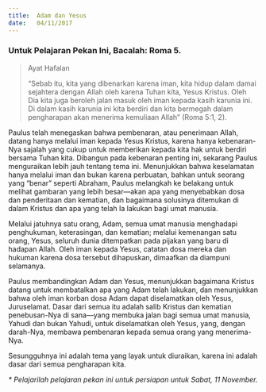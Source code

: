 ```yaml
---
title:  Adam dan Yesus
date:   04/11/2017
---
```


### Untuk Pelajaran Pekan Ini, Bacalah: Roma 5.

> <p>Ayat Hafalan</p>
> “Sebab itu, kita yang dibenarkan karena iman, kita hidup dalam damai sejahtera dengan Allah oleh karena Tuhan kita, Yesus Kristus. Oleh Dia kita juga beroleh jalan masuk oleh iman kepada kasih karunia ini. Di dalam kasih karunia ini kita berdiri dan kita bermegah dalam pengharapan akan menerima kemuliaan Allah” (Roma 5:1, 2).

Paulus telah menegaskan bahwa pembenaran, atau penerimaan Allah, datang hanya melalui iman kepada Yesus Kristus, karena hanya kebenaran-Nya sajalah yang cukup untuk memberikan kepada kita hak untuk berdiri bersama Tuhan kita. Dibangun pada kebenaran penting ini, sekarang Paulus menguraikan lebih jauh tentang tema ini. Menunjukkan bahwa keselamatan hanya melalui iman dan bukan karena perbuatan, bahkan untuk seorang yang “benar” seperti Abraham, Paulus melangkah ke belakang untuk melihat gambaran yang lebih besar—akan apa yang menyebabkan dosa dan penderitaan dan kematian, dan bagaimana solusinya ditemukan di dalam Kristus dan apa yang telah Ia lakukan bagi umat manusia.

Melalui jatuhnya satu orang, Adam, semua umat manusia menghadapi penghukuman, keterasingan, dan kematian; melalui kemenangan satu orang, Yesus, seluruh dunia ditempatkan pada pijakan yang baru di hadapan Allah. Oleh iman kepada Yesus, catatan dosa mereka dan hukuman karena dosa tersebut dihapuskan, dimaafkan da diampuni selamanya.

Paulus membandingkan Adam dan Yesus, menunjukkan bagaimana Kristus datang untuk membatalkan apa yang Adam telah lakukan, dan menunjukkan bahwa oleh iman korban dosa Adam dapat diselamatkan oleh Yesus, Juruselamat. Dasar dari semua itu adalah salib Kristus dan kematian penebusan-Nya di sana—yang membuka jalan bagi semua umat manusia, Yahudi dan bukan Yahudi, untuk diselamatkan oleh Yesus, yang, dengan darah-Nya, membawa pembenaran kepada semua orang yang menerima-Nya.

Sesungguhnya ini adalah tema yang layak untuk diuraikan, karena ini adalah dasar dari semua pengharapan kita.

_* Pelajarilah pelajaran pekan ini untuk persiapan untuk Sabat, 11 November._